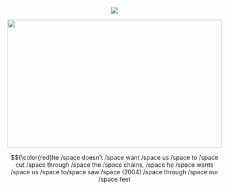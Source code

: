 <p align="center"> <img src="https://komarev.com/ghpvc/?username=whannells&label=profile%20views!&color=fe0914&style=flat"  </p>

<p align="center"> <img src="https://github.com/user-attachments/assets/b55412db-75d4-4c97-a029-73ea021e76bb" width="500" height="300">
  
<p align="center"> $${\color{red}he /space doesn't /space want /space us /space to /space cut /space through /space the /space chains, /space he /space wants /space us /space to/space  saw /space (2004) /space through /space our /space feet


